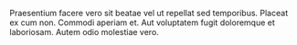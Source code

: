 Praesentium facere vero sit beatae vel ut repellat sed temporibus. Placeat ex cum non. Commodi aperiam et. Aut voluptatem fugit doloremque et laboriosam. Autem odio molestiae vero.